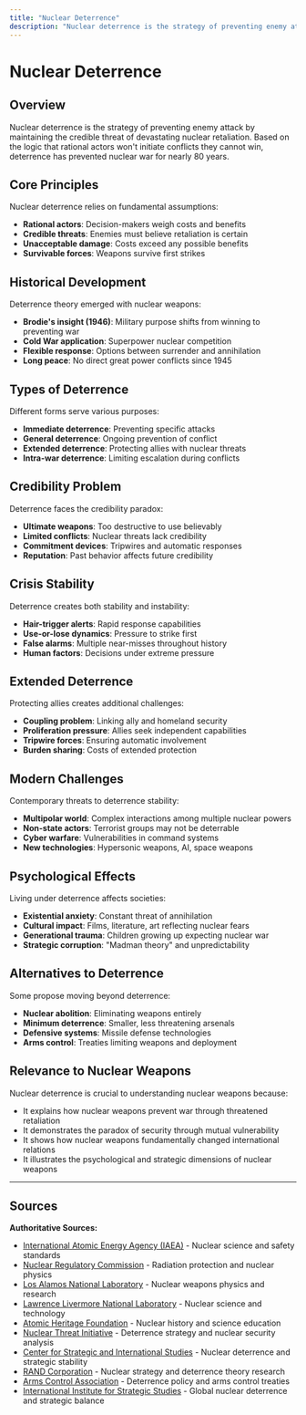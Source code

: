 ```yaml
---
title: "Nuclear Deterrence"
description: "Nuclear deterrence is the strategy of preventing enemy attack by maintaining the credible threat of devastating nuclear retaliation."
---
```


# Nuclear Deterrence

## Overview

Nuclear deterrence is the strategy of preventing enemy attack by maintaining the credible threat of devastating nuclear retaliation. Based on the logic that rational actors won't initiate conflicts they cannot win, deterrence has prevented nuclear war for nearly 80 years.

## Core Principles

Nuclear deterrence relies on fundamental assumptions:

- **Rational actors**: Decision-makers weigh costs and benefits
- **Credible threats**: Enemies must believe retaliation is certain
- **Unacceptable damage**: Costs exceed any possible benefits
- **Survivable forces**: Weapons survive first strikes

## Historical Development

Deterrence theory emerged with nuclear weapons:

- **Brodie's insight (1946)**: Military purpose shifts from winning to preventing war
- **Cold War application**: Superpower nuclear competition
- **Flexible response**: Options between surrender and annihilation
- **Long peace**: No direct great power conflicts since 1945

## Types of Deterrence

Different forms serve various purposes:

- **Immediate deterrence**: Preventing specific attacks
- **General deterrence**: Ongoing prevention of conflict
- **Extended deterrence**: Protecting allies with nuclear threats
- **Intra-war deterrence**: Limiting escalation during conflicts

## Credibility Problem

Deterrence faces the credibility paradox:

- **Ultimate weapons**: Too destructive to use believably
- **Limited conflicts**: Nuclear threats lack credibility
- **Commitment devices**: Tripwires and automatic responses
- **Reputation**: Past behavior affects future credibility

## Crisis Stability

Deterrence creates both stability and instability:

- **Hair-trigger alerts**: Rapid response capabilities
- **Use-or-lose dynamics**: Pressure to strike first
- **False alarms**: Multiple near-misses throughout history
- **Human factors**: Decisions under extreme pressure

## Extended Deterrence

Protecting allies creates additional challenges:

- **Coupling problem**: Linking ally and homeland security
- **Proliferation pressure**: Allies seek independent capabilities
- **Tripwire forces**: Ensuring automatic involvement
- **Burden sharing**: Costs of extended protection

## Modern Challenges

Contemporary threats to deterrence stability:

- **Multipolar world**: Complex interactions among multiple nuclear powers
- **Non-state actors**: Terrorist groups may not be deterrable
- **Cyber warfare**: Vulnerabilities in command systems
- **New technologies**: Hypersonic weapons, AI, space weapons

## Psychological Effects

Living under deterrence affects societies:

- **Existential anxiety**: Constant threat of annihilation
- **Cultural impact**: Films, literature, art reflecting nuclear fears
- **Generational trauma**: Children growing up expecting nuclear war
- **Strategic corruption**: "Madman theory" and unpredictability

## Alternatives to Deterrence

Some propose moving beyond deterrence:

- **Nuclear abolition**: Eliminating weapons entirely
- **Minimum deterrence**: Smaller, less threatening arsenals
- **Defensive systems**: Missile defense technologies
- **Arms control**: Treaties limiting weapons and deployment

## Relevance to Nuclear Weapons

Nuclear deterrence is crucial to understanding nuclear weapons because:

- It explains how nuclear weapons prevent war through threatened retaliation
- It demonstrates the paradox of security through mutual vulnerability
- It shows how nuclear weapons fundamentally changed international relations
- It illustrates the psychological and strategic dimensions of nuclear weapons

---

## Sources

**Authoritative Sources:**

- [International Atomic Energy Agency (IAEA)](https://www.iaea.org) - Nuclear science and safety standards
- [Nuclear Regulatory Commission](https://www.nrc.gov) - Radiation protection and nuclear physics
- [Los Alamos National Laboratory](https://www.lanl.gov) - Nuclear weapons physics and research
- [Lawrence Livermore National Laboratory](https://www.llnl.gov) - Nuclear science and technology
- [Atomic Heritage Foundation](https://www.atomicheritage.org) - Nuclear history and science education
- [Nuclear Threat Initiative](https://www.nti.org) - Deterrence strategy and nuclear security analysis
- [Center for Strategic and International Studies](https://www.csis.org) - Nuclear deterrence and strategic stability
- [RAND Corporation](https://www.rand.org) - Nuclear strategy and deterrence theory research
- [Arms Control Association](https://www.armscontrol.org) - Deterrence policy and arms control treaties
- [International Institute for Strategic Studies](https://www.iiss.org) - Global nuclear deterrence and strategic balance
